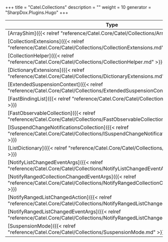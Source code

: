 

+++
title = "Catel.Collections" 
description = ""
weight = 10
generator = "SharpDox.Plugins.Hugo"
+++

Type|Description
---|---
[ArrayShim]({{< relref "reference/Catel.Core/Catel/Collections/ArrayShim.md" >}})| 
[CollectionExtensions]({{< relref "reference/Catel.Core/Catel/Collections/CollectionExtensions.md" >}})| 
[CollectionHelper]({{< relref "reference/Catel.Core/Catel/Collections/CollectionHelper.md" >}})| 
[DictionaryExtensions]({{< relref "reference/Catel.Core/Catel/Collections/DictionaryExtensions.md" >}})| 
[ExtendedSuspensionContext]({{< relref "reference/Catel.Core/Catel/Collections/ExtendedSuspensionContext.md" >}})| 
[FastBindingList]({{< relref "reference/Catel.Core/Catel/Collections/FastBindingList.md" >}})| 
[FastObservableCollection]({{< relref "reference/Catel.Core/Catel/Collections/FastObservableCollection.md" >}})| 
[ISuspendChangeNotificationsCollection]({{< relref "reference/Catel.Core/Catel/Collections/ISuspendChangeNotificationsCollection.md" >}})| 
[ListDictionary]({{< relref "reference/Catel.Core/Catel/Collections/ListDictionary.md" >}})| 
[NotifyListChangedEventArgs]({{< relref "reference/Catel.Core/Catel/Collections/NotifyListChangedEventArgs.md" >}})| 
[NotifyRangedCollectionChangedEventArgs]({{< relref "reference/Catel.Core/Catel/Collections/NotifyRangedCollectionChangedEventArgs.md" >}})| 
[NotifyRangedListChangedAction]({{< relref "reference/Catel.Core/Catel/Collections/NotifyRangedListChangedAction.md" >}})| 
[NotifyRangedListChangedEventArgs]({{< relref "reference/Catel.Core/Catel/Collections/NotifyRangedListChangedEventArgs.md" >}})| 
[SuspensionMode]({{< relref "reference/Catel.Core/Catel/Collections/SuspensionMode.md" >}})| 

